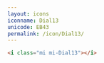 ```yaml
---
layout: icons
iconname: Dial13
unicode: EB43
permalink: /icon/Dial13/
---
```


``` html
<i class="mi mi-Dial13"></i>
```
